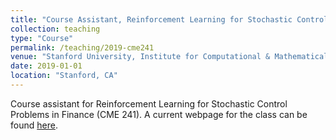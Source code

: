 ```yaml
---
title: "Course Assistant, Reinforcement Learning for Stochastic Control Problems in Finance (CME 241)"
collection: teaching
type: "Course"
permalink: /teaching/2019-cme241
venue: "Stanford University, Institute for Computational & Mathematical Engineering"
date: 2019-01-01
location: "Stanford, CA"
---
```


Course assistant for Reinforcement Learning for Stochastic Control Problems in Finance (CME 241). A current webpage for the class can be found [here](http://web.stanford.edu/class/cme241/). 

<!---
#Heading 1
#======

#Heading 2
#======

#Heading 3
#======
--->
